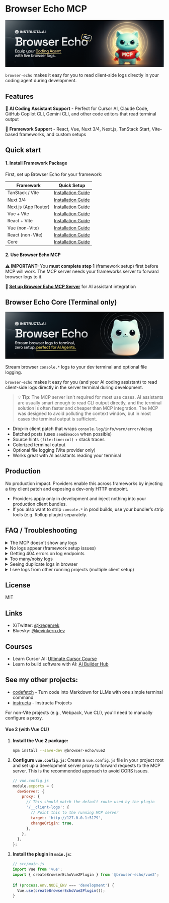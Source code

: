# Browser Echo MCP

![Browser Echo MCP](public/browser-echo-mcp-banner.png)

`browser-echo` makes it easy for you to read client-side logs directly in your coding agent during development.

## Features

🤖 **AI Coding Assistant Support** - Perfect for Cursor AI, Claude Code, GitHub Copilot CLI, Gemini CLI, and other code editors that read terminal output

🚀 **Framework Support** - React, Vue, Nuxt 3/4, Next.js, TanStack Start, Vite-based frameworks, and custom setups


## Quick start

#### 1. Install Framework Package

First, set up Browser Echo for your framework:

| Framework | Quick Setup |
| --- | --- |
| TanStack / Vite | [Installation Guide](packages/vite/README.md#tanstack-start) |
| Nuxt 3/4 | [Installation Guide](packages/nuxt/README.md) |
| Next.js (App Router) | [Installation Guide](packages/next/README.md) |
| Vue + Vite | [Installation Guide](packages/vite/README.md#vue--vite) |
| React + Vite | [Installation Guide](packages/vite/README.md#react--vite) |
| Vue (non-Vite) | [Installation Guide](packages/vue/README.md) |
| React (non-Vite) | [Installation Guide](packages/react/README.md) |
| Core | [Installation Guide](packages/core/README.md) |

#### 2. Use Browser Echo MCP

**⚠️ IMPORTANT:** You **must complete step 1** (framework setup) first before MCP will work. The MCP server needs your frameworks server to forward browser logs to it.

**📖 [Set up Browser Echo MCP Server](packages/mcp/README.md)** for AI assistant integration

## Browser Echo Core (Terminal only)

![Browser Echo](public/banner.png)

Stream browser `console.*` logs to your dev terminal and optional file logging.

`browser-echo` makes it easy for you (and your AI coding assistant) to read client-side logs directly in the server terminal during development.

> 💡 **Tip**: The MCP server isn't required for most use cases. AI assistants are usually smart enough to read CLI output directly, and the terminal solution is often faster and cheaper than MCP integration. The MCP was designed to avoid polluting the context window, but in most cases the terminal output is sufficient.


- Drop‑in client patch that wraps `console.log/info/warn/error/debug`
- Batched posts (uses `sendBeacon` when possible)
- Source hints `(file:line:col)` + stack traces
- Colorized terminal output
- Optional file logging (Vite provider only)
- Works great with AI assistants reading your terminal

## Production

No production impact. Providers enable this across frameworks by injecting a tiny client patch and exposing a dev-only HTTP endpoint.

* Providers apply only in development and inject nothing into your production client bundles.
* If you also want to strip `console.*` in prod builds, use your bundler’s strip tools (e.g. Rollup plugin) separately.

## FAQ / Troubleshooting

<details>
<summary>The MCP doesn't show any logs</summary>

1. **Make sure you have installed framework support** → See [Install Framework Package](#1-install-framework-package) above
2. **Ensure your development server is running** before starting the MCP server
3. **Restart the MCP server** if logs still don't appear:
   - **In Cursor:** Settings → MCP & Integrations → toggle "browser-echo" off and on
   - **In Claude Code:** Type `/mcp` → Choose "browser-echo" → Enter → Hit `2` to reconnect

</details>

<details>
<summary>No logs appear (framework setup issues)</summary>

* **Vite:** Ensure plugin is added and either `index.html` exists or you import the virtual module manually
* **Nuxt:** Confirm the module is in `modules[]` and you're in dev mode
* **Next.js:** Make sure `app/api/client-logs/route.ts` is exported and `<BrowserEchoScript />` is rendered in `<head>`

</details>

<details>
<summary>Getting 404 errors on log endpoints</summary>

* Using a custom `base` or proxy? Keep the route same‑origin and not behind auth
* Nuxt sometimes proxies dev servers; our module registers a Nitro route directly

</details>

<details>
<summary>Too many/noisy logs</summary>

* Limit to `['warn','error']` and use `stackMode: 'condensed'`

</details>

<details>
<summary>Seeing duplicate logs in browser</summary>

* Set `preserveConsole: false` in your configuration

</details>

<details>
<summary>I see logs from other running projects (multiple client setup)</summary>

If you're running multiple MCP servers in different projects and seeing logs from unrelated projects, ensure each project has its own `.browser-echo-mcp.json` file in its root directory:

1. **Check for ancestor config files**: Look for `.browser-echo-mcp.json` files in parent directories (e.g., `~/projects/.browser-echo-mcp.json`). If found, delete them or move them to specific project roots.

2. **Use distinct ports**: Start each MCP server with a unique port:
   ```bash
   # In project A
   browser-echo-mcp --port 5179

   # In project B
   browser-echo-mcp --port 5180
   ```

3. **Verify project isolation**: Ensure each MCP server was started from within its own project directory (not from a shared parent).

4. **Check process CWD**: If using IDE integrations or task runners, make sure each MCP server process has its `CWD` set to the individual project root.

If the issue persists after following these steps, please [open an issue on GitHub](https://github.com/regenrek/vite-browser-logs/issues) with details about your setup.

</details>

## License

MIT


## Links

- X/Twitter: [@kregenrek](https://x.com/kregenrek)
- Bluesky: [@kevinkern.dev](https://bsky.app/profile/kevinkern.dev)

## Courses
- Learn Cursor AI: [Ultimate Cursor Course](https://www.instructa.ai/en/cursor-ai)
- Learn to build software with AI: [AI Builder Hub](https://www.instructa.ai)

## See my other projects:

* [codefetch](https://github.com/regenrek/codefetch) - Turn code into Markdown for LLMs with one simple terminal command
* [instructa](https://github.com/orgs/instructa/repositories) - Instructa Projects

For non-Vite projects (e.g., Webpack, Vue CLI), you'll need to manually configure a proxy.

#### Vue 2 (with Vue CLI)

1.  **Install the Vue 2 package:**
    ```bash
    npm install --save-dev @browser-echo/vue2
    ```

2.  **Configure `vue.config.js`:**
    Create a `vue.config.js` file in your project root and set up a development server proxy to forward requests to the MCP server. This is the recommended approach to avoid CORS issues.

    ```javascript
    // vue.config.js
    module.exports = {
      devServer: {
        proxy: {
          // This should match the default route used by the plugin
          '/__client-logs': {
            // Point this to the running MCP server
            target: 'http://127.0.0.1:5179',
            changeOrigin: true,
          },
        },
      },
    };
    ```

3.  **Install the plugin in `main.js`:**
    ```javascript
    // src/main.js
    import Vue from 'vue';
    import { createBrowserEchoVue2Plugin } from '@browser-echo/vue2';

    if (process.env.NODE_ENV === 'development') {
      Vue.use(createBrowserEchoVue2Plugin());
    }
    ```
